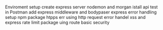 Enviroment setup
create express server
nodemon and morgan istall
api test in Postman
add express middleware and bodypaser 
express error handling setup
 npm package htpps err using http request error handel
 xss and express rate limit package  uing route basic security  